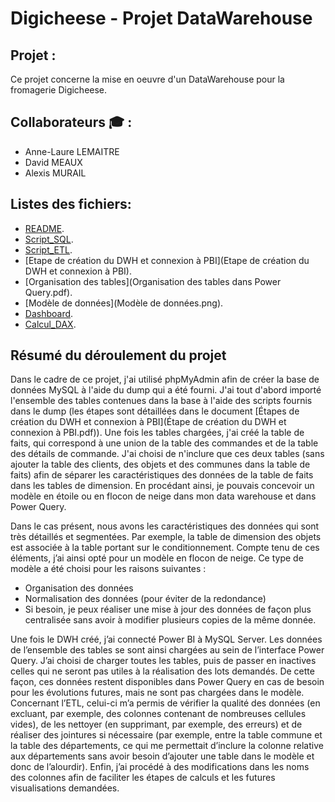 # Digicheese - Projet DataWarehouse


## Projet :
Ce projet concerne la mise en oeuvre d'un DataWarehouse pour la fromagerie Digicheese.

##  Collaborateurs :mortar_board: :
- Anne-Laure LEMAITRE
- David MEAUX
- Alexis MURAIL

## Listes des fichiers:
- [README](README.md).
- [Script_SQL](Script_SQL.sql).
- [Script_ETL](Script_ETL).
- [Etape de création du DWH et connexion à PBI](Etape de création du DWH et connexion à PBI).
- [Organisation des tables](Organisation des tables dans Power Query.pdf).
- [Modèle de données](Modèle de données.png).
- [Dashboard](Dashboard.pdf).
- [Calcul_DAX](Calcul_DAX).

## Résumé du déroulement du projet
Dans le cadre de ce projet, j'ai utilisé phpMyAdmin afin de créer la base de données MySQL à l'aide du dump qui a été fourni.
J'ai tout d'abord importé l'ensemble des tables contenues dans la base à l'aide des scripts fournis dans le dump (les étapes sont détaillées dans le document [Étapes de création du DWH et connexion à PBI](Étape de création du DWH et connexion à PBI.pdf)).
Une fois les tables chargées, j'ai créé la table de faits, qui correspond à une union de la table des commandes et de la table des détails de commande. J'ai choisi de n'inclure que ces deux tables (sans ajouter la table des clients, des objets et des communes dans la table de faits) afin de séparer les caractéristiques des données de la table de faits dans les tables de dimension. En procédant ainsi, je pouvais concevoir un modèle en étoile ou en flocon de neige dans mon data warehouse et dans Power Query.

Dans le cas présent, nous avons les caractéristiques des données qui sont très détaillés et segmentées. Par exemple, la table de dimension des objets est associée à la table portant sur le conditionnement. Compte tenu de ces éléments, j’ai ainsi opté pour un modèle en flocon de neige.
Ce type de modèle a été choisi pour les raisons suivantes : 
-	Organisation des données
-	Normalisation des données (pour éviter de la redondance)
-	Si besoin, je peux réaliser une mise à jour des données de façon plus centralisée sans avoir à modifier plusieurs copies de la même donnée. 


Une fois le DWH créé, j’ai connecté Power BI à MySQL Server. Les données de l’ensemble des tables se sont ainsi chargées au sein de l’interface Power Query. J’ai choisi de charger toutes les tables, puis de passer en inactives celles qui ne seront pas utiles à la réalisation des lots demandés. De cette façon, ces données restent disponibles dans Power Query en cas de besoin pour les évolutions futures, mais ne sont pas chargées dans le modèle.
Concernant l’ETL, celui-ci m’a permis de vérifier la qualité des données (en excluant, par exemple, des colonnes contenant de nombreuses cellules vides), de les nettoyer (en supprimant, par exemple, des erreurs) et de réaliser des jointures si nécessaire (par exemple, entre la table commune et la table des départements, ce qui me permettait d’inclure la colonne relative aux départements sans avoir besoin d’ajouter une table dans le modèle et donc de l’alourdir). Enfin, j’ai procédé à des modifications dans les noms des colonnes afin de faciliter les étapes de calculs et les futures visualisations demandées.


